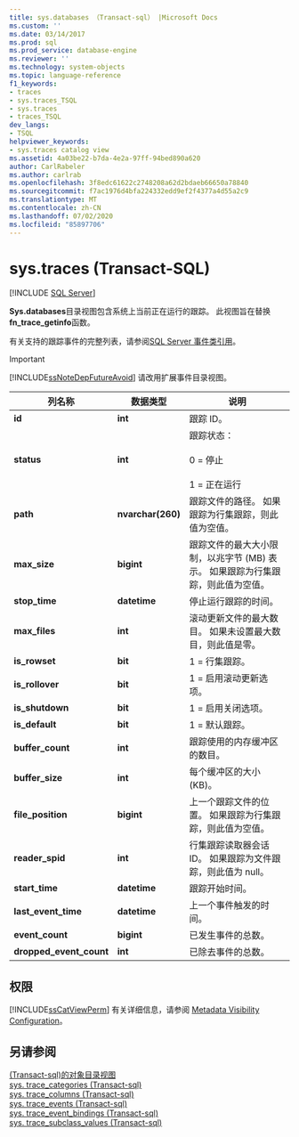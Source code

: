 ```yaml
---
title: sys.databases （Transact-sql） |Microsoft Docs
ms.custom: ''
ms.date: 03/14/2017
ms.prod: sql
ms.prod_service: database-engine
ms.reviewer: ''
ms.technology: system-objects
ms.topic: language-reference
f1_keywords:
- traces
- sys.traces_TSQL
- sys.traces
- traces_TSQL
dev_langs:
- TSQL
helpviewer_keywords:
- sys.traces catalog view
ms.assetid: 4a03be22-b7da-4e2a-97ff-94bed890a620
author: CarlRabeler
ms.author: carlrab
ms.openlocfilehash: 3f8edc61622c2748208a62d2bdaeb66650a78840
ms.sourcegitcommit: f7ac1976d4bfa224332edd9ef2f4377a4d55a2c9
ms.translationtype: MT
ms.contentlocale: zh-CN
ms.lasthandoff: 07/02/2020
ms.locfileid: "85897706"
---
```

# <a name="systraces-transact-sql"></a>sys.traces (Transact-SQL)
[!INCLUDE [SQL Server](../../includes/applies-to-version/sqlserver.md)]

  **Sys.databases**目录视图包含系统上当前正在运行的跟踪。 此视图旨在替换**fn_trace_getinfo**函数。  
  
 有关支持的跟踪事件的完整列表，请参阅[SQL Server 事件类引用](../../relational-databases/event-classes/sql-server-event-class-reference.md)。  
  
> [!IMPORTANT]  
>  [!INCLUDE[ssNoteDepFutureAvoid](../../includes/ssnotedepfutureavoid-md.md)] 请改用扩展事件目录视图。  
  
|列名称|数据类型|说明|  
|-----------------|---------------|-----------------|  
|**id**|**int**|跟踪 ID。|  
|**status**|**int**|跟踪状态：<br /><br /> 0 = 停止<br /><br /> 1 = 正在运行|  
|**path**|**nvarchar(260)**|跟踪文件的路径。 如果跟踪为行集跟踪，则此值为空值。|  
|**max_size**|**bigint**|跟踪文件的最大大小限制，以兆字节 (MB) 表示。 如果跟踪为行集跟踪，则此值为空值。|  
|**stop_time**|**datetime**|停止运行跟踪的时间。|  
|**max_files**|**int**|滚动更新文件的最大数目。 如果未设置最大数目，则此值是零。|  
|**is_rowset**|**bit**|1 = 行集跟踪。|  
|**is_rollover**|**bit**|1 = 启用滚动更新选项。|  
|**is_shutdown**|**bit**|1 = 启用关闭选项。|  
|**is_default**|**bit**|1 = 默认跟踪。|  
|**buffer_count**|**int**|跟踪使用的内存缓冲区的数目。|  
|**buffer_size**|**int**|每个缓冲区的大小 (KB)。|  
|**file_position**|**bigint**|上一个跟踪文件的位置。 如果跟踪为行集跟踪，则此值为空值。|  
|**reader_spid**|**int**|行集跟踪读取器会话 ID。 如果跟踪为文件跟踪，则此值为 null。|  
|**start_time**|**datetime**|跟踪开始时间。|  
|**last_event_time**|**datetime**|上一个事件触发的时间。|  
|**event_count**|**bigint**|已发生事件的总数。|  
|**dropped_event_count**|**int**|已除去事件的总数。|  
  
## <a name="permissions"></a>权限  
 [!INCLUDE[ssCatViewPerm](../../includes/sscatviewperm-md.md)] 有关详细信息，请参阅 [Metadata Visibility Configuration](../../relational-databases/security/metadata-visibility-configuration.md)。  
  
## <a name="see-also"></a>另请参阅  
 [&#40;Transact-sql&#41;的对象目录视图](../../relational-databases/system-catalog-views/object-catalog-views-transact-sql.md)   
 [sys. trace_categories &#40;Transact-sql&#41;](../../relational-databases/system-catalog-views/sys-trace-categories-transact-sql.md)   
 [sys. trace_columns &#40;Transact-sql&#41;](../../relational-databases/system-catalog-views/sys-trace-columns-transact-sql.md)   
 [sys. trace_events &#40;Transact-sql&#41;](../../relational-databases/system-catalog-views/sys-trace-events-transact-sql.md)   
 [sys. trace_event_bindings &#40;Transact-sql&#41;](../../relational-databases/system-catalog-views/sys-trace-event-bindings-transact-sql.md)   
 [sys. trace_subclass_values &#40;Transact-sql&#41;](../../relational-databases/system-catalog-views/sys-trace-subclass-values-transact-sql.md)  
  
  
